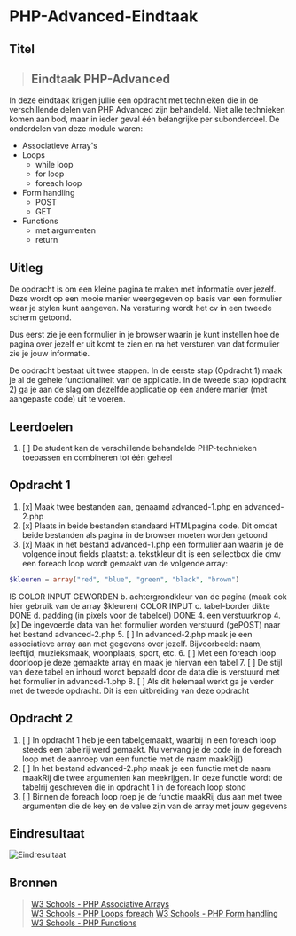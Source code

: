 # PHP-Advanced-Eindtaak

## Titel

> ## Eindtaak PHP-Advanced

In deze eindtaak krijgen jullie een opdracht met technieken die in de verschillende delen van PHP Advanced zijn behandeld. Niet alle technieken komen aan bod, maar in ieder geval één belangrijke per subonderdeel. De onderdelen van deze module waren:

- Associatieve Array's
- Loops
    - while loop
    - for loop
    - foreach loop
- Form handling
    - POST
    - GET
- Functions 
    - met argumenten
    - return

## Uitleg

De opdracht is om een kleine pagina te maken met informatie over jezelf. Deze wordt op een mooie manier weergegeven op basis van een formulier waar je stylen kunt aangeven. Na versturing wordt het cv in een tweede scherm getoond.

Dus eerst zie je een formulier in je browser waarin je kunt instellen hoe de pagina over jezelf er uit komt te zien en na het versturen van dat formulier zie je jouw informatie.

De opdracht bestaat uit twee stappen. In de eerste stap (Opdracht 1) maak je al de gehele functionaliteit van de applicatie. In de tweede stap (opdracht 2) ga je aan de slag om dezelfde applicatie op een andere manier (met aangepaste code) uit te voeren.


## Leerdoelen

1. [ ] De student kan de verschillende behandelde PHP-technieken toepassen en combineren tot één geheel


## Opdracht 1

1. [x] Maak twee bestanden aan, genaamd advanced-1.php en advanced-2.php
2. [x] Plaats in beide bestanden standaard HTMLpagina code. Dit omdat beide bestanden als pagina in de browser moeten worden getoond
3. [x] Maak in het bestand advanced-1.php een formulier aan waarin je de volgende input fields plaatst:
a. tekstkleur 
dit is een sellectbox die dmv een foreach loop wordt gemaakt van de volgende array:
~~~php
$kleuren = array("red", "blue", "green", "black", "brown")
~~~
IS COLOR INPUT GEWORDEN
b. achtergrondkleur van de pagina (maak ook hier gebruik van de array $kleuren) COLOR INPUT
c. tabel-border dikte DONE
d. padding (in pixels voor de tabelcel) DONE
4. een verstuurknop
4. [x] De ingevoerde data van het formulier worden verstuurd (gePOST) naar het bestand advanced-2.php
5. [ ] In advanced-2.php maak je een associatieve array aan met gegevens over jezelf. Bijvoorbeeld: naam, leeftijd, muzieksmaak, woonplaats, sport, etc.
6. [ ] Met een foreach loop doorloop je deze gemaakte array en maak je hiervan een tabel
7. [ ] De stijl van deze tabel en inhoud wordt bepaald door de data die is verstuurd met het formulier in advanced-1.php
8. [ ] Als dit helemaal werkt ga je verder met de tweede opdracht. Dit is een uitbreiding van deze opdracht

## Opdracht 2

1. [ ] In opdracht 1 heb je een tabelgemaakt, waarbij in een foreach loop steeds een tabelrij werd gemaakt. Nu vervang je de code in de foreach loop met de aanroep van een functie met de naam maakRij()
2. [ ] In het bestand advanced-2.php maak je een functie met de naam maakRij die twee argumenten kan meekrijgen. In deze functie wordt de tabelrij geschreven die in opdracht 1 in de foreach loop stond
3. [ ] Binnen de foreach loop roep je de functie maakRij dus aan met twee argumenten die de key en de value zijn van de array met jouw gegevens

## Eindresultaat

![Eindresultaat](https://github.com/ROC-van-Amsterdam-College-Amstelland/PHP-ADVANCED/blob/master/opdracht/images/resultaat.png)

## Bronnen

> [W3 Schools - PHP Associative Arrays](https://www.w3schools.com/php/php_arrays_associative.asp)  
> [W3 Schools - PHP Loops foreach](https://www.w3schools.com/php/php_looping_foreach.asp)
> [W3 Schools - PHP Form handling](https://www.w3schools.com/php/php_forms.asp)
> [W3 Schools - PHP Functions](https://www.w3schools.com/php/php_functions.asp)

